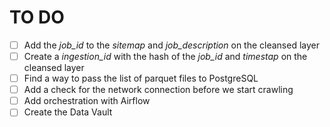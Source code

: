 # TO DO

- [ ] Add the _job_id_ to the _sitemap_ and _job_description_ on the cleansed layer
- [ ] Create a _ingestion_id_ with the hash of the _job_id_ and _timestap_ on the cleansed layer
- [ ] Find a way to pass the list of parquet files to PostgreSQL
- [ ] Add a check for the network connection before we start crawling
- [ ] Add orchestration with Airflow
- [ ] Create the Data Vault
